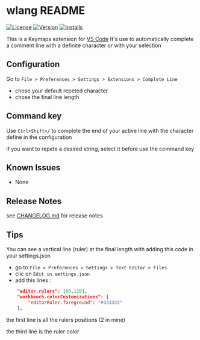 # wlang README

[![License](https://badgen.net/badge/license/MIT/blue)](https://opensource.org/licenses/mit-license.php)
[![Version](https://badgen.net/vs-marketplace/v/gdesnoues.complete-line)](https://marketplace.visualstudio.com/items?itemName=gdesnoues.complete-line)
[![installs](https://badgen.net/vs-marketplace/i/gdesnoues.complete-line)](https://marketplace.visualstudio.com/items?itemName=gdesnoues.complete-line)

This is a Keymaps extension for [VS Code](https://code.visualstudio.com/)
It's use to automatically complete a comment line with a definite character or with your selection

## Configuration

Go to `File > Preferences > Settings > Extensions > Complete Line`
- chose your default repeted character
- chose the final line length

## Command key

Use `Ctrl+Shift+/` to complete the end of your active line with the character define in the configuration

if you want to repete a desired string, select it before use the command key

## Known Issues

- None

## Release Notes

see [CHANGELOG.md](https://github.com/gdesnoues/wlang/blob/master/CHANGELOG.md) for release notes

## Tips

You can see a vertical line (ruler) at the final length with adding this code in your settings.json
- go to `File > Preferences > Settings > Text Editor > Files`
- clic on `Edit in settings.json`
- add this lines :
```json
    "editor.rulers": [80,120],
    "workbench.colorCustomizations": {
        "editorRuler.foreground": "#333333"
    },
```
the first line is all the rulers positions (2 in mine)

the third line is the ruler color
